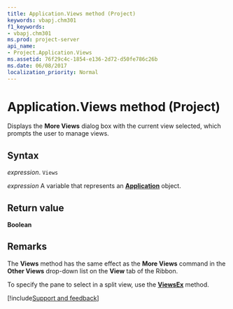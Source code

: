 ```yaml
---
title: Application.Views method (Project)
keywords: vbapj.chm301
f1_keywords:
- vbapj.chm301
ms.prod: project-server
api_name:
- Project.Application.Views
ms.assetid: 76f29c4c-1854-e136-2d72-d50fe786c26b
ms.date: 06/08/2017
localization_priority: Normal
---
```



# Application.Views method (Project)

Displays the  **More Views** dialog box with the current view selected, which prompts the user to manage views.


## Syntax

_expression_. `Views`

_expression_ A variable that represents an **[Application](Project.Application.md)** object.


## Return value

 **Boolean**


## Remarks

The  **Views** method has the same effect as the **More Views** command in the **Other Views** drop-down list on the **View** tab of the Ribbon.

To specify the pane to select in a split view, use the  **[ViewsEx](Project.Application.ViewsEx.md)** method.

[!include[Support and feedback](~/includes/feedback-boilerplate.md)]